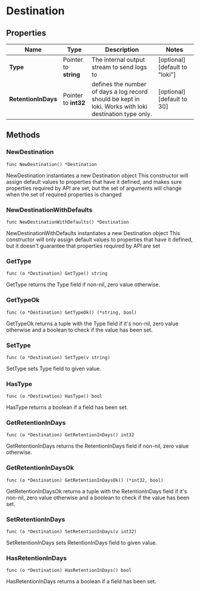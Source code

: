 # Destination

## Properties

|Name | Type | Description | Notes|
|------------ | ------------- | ------------- | -------------|
|**Type** | Pointer to **string** | The internal output stream to send logs to | [optional] [default to "loki"]|
|**RetentionInDays** | Pointer to **int32** | defines the number of days a log record should be kept in loki. Works with loki destination type only. | [optional] [default to 30]|

## Methods

### NewDestination

`func NewDestination() *Destination`

NewDestination instantiates a new Destination object
This constructor will assign default values to properties that have it defined,
and makes sure properties required by API are set, but the set of arguments
will change when the set of required properties is changed

### NewDestinationWithDefaults

`func NewDestinationWithDefaults() *Destination`

NewDestinationWithDefaults instantiates a new Destination object
This constructor will only assign default values to properties that have it defined,
but it doesn't guarantee that properties required by API are set

### GetType

`func (o *Destination) GetType() string`

GetType returns the Type field if non-nil, zero value otherwise.

### GetTypeOk

`func (o *Destination) GetTypeOk() (*string, bool)`

GetTypeOk returns a tuple with the Type field if it's non-nil, zero value otherwise
and a boolean to check if the value has been set.

### SetType

`func (o *Destination) SetType(v string)`

SetType sets Type field to given value.

### HasType

`func (o *Destination) HasType() bool`

HasType returns a boolean if a field has been set.

### GetRetentionInDays

`func (o *Destination) GetRetentionInDays() int32`

GetRetentionInDays returns the RetentionInDays field if non-nil, zero value otherwise.

### GetRetentionInDaysOk

`func (o *Destination) GetRetentionInDaysOk() (*int32, bool)`

GetRetentionInDaysOk returns a tuple with the RetentionInDays field if it's non-nil, zero value otherwise
and a boolean to check if the value has been set.

### SetRetentionInDays

`func (o *Destination) SetRetentionInDays(v int32)`

SetRetentionInDays sets RetentionInDays field to given value.

### HasRetentionInDays

`func (o *Destination) HasRetentionInDays() bool`

HasRetentionInDays returns a boolean if a field has been set.


